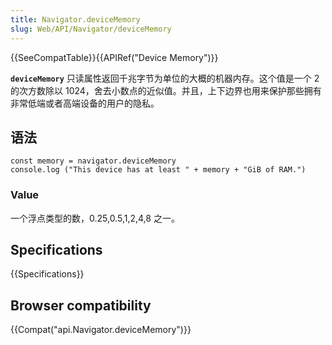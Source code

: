 ```yaml
---
title: Navigator.deviceMemory
slug: Web/API/Navigator/deviceMemory
---
```


{{SeeCompatTable}}{{APIRef("Device Memory")}}

**`deviceMemory`** 只读属性返回千兆字节为单位的大概的机器内存。这个值是一个 2 的次方数除以 1024，舍去小数点的近似值。并且，上下边界也用来保护那些拥有非常低端或者高端设备的用户的隐私。

## 语法

```plain
const memory = navigator.deviceMemory
console.log ("This device has at least " + memory + "GiB of RAM.")
```

### Value

一个浮点类型的数，0.25,0.5,1,2,4,8 之一。

## Specifications

{{Specifications}}

## Browser compatibility

{{Compat("api.Navigator.deviceMemory")}}
